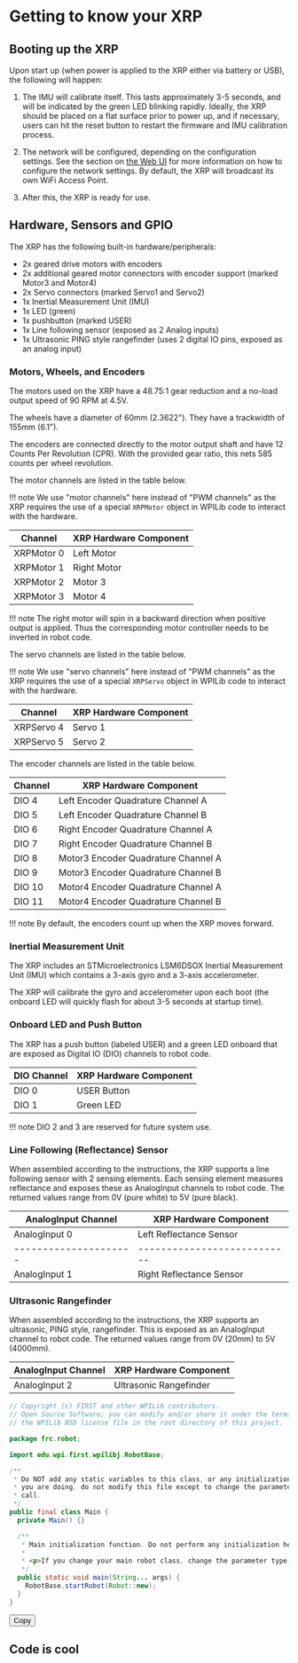 # Getting to know your XRP

## Booting up the XRP

Upon start up (when power is applied to the XRP either via battery or USB), the following will happen:

1. The IMU will calibrate itself. This lasts approximately 3-5 seconds, and will be indicated by the green LED blinking rapidly. Ideally, the XRP should be placed on a flat surface prior to power up, and if necessary, users can hit the reset button to restart the firmware and IMU calibration process.

2. The network will be configured, depending on the configuration settings. See the section on [the Web UI](xrp-robot/web-ui.md) for more information on how to configure the network settings. By default, the XRP will broadcast its own WiFi Access Point.

3. After this, the XRP is ready for use.

## Hardware, Sensors and GPIO

The XRP has the following built-in hardware/peripherals:

- 2x geared drive motors with encoders
- 2x additional geared motor connectors with encoder support (marked Motor3 and Motor4)
- 2x Servo connectors (marked Servo1 and Servo2)
- 1x Inertial Measurement Unit (IMU)
- 1x LED (green)
- 1x pushbutton (marked USER)
- 1x Line following sensor (exposed as 2 Analog inputs)
- 1x Ultrasonic PING style rangefinder (uses 2 digital IO pins, exposed as an analog input)

### Motors, Wheels, and Encoders

The motors used on the XRP have a 48.75:1 gear reduction and a no-load output speed of 90 RPM at 4.5V.

The wheels have a diameter of 60mm (2.3622"). They have a trackwidth of 155mm (6.1").

The encoders are connected directly to the motor output shaft and have 12 Counts Per Revolution (CPR). With the provided gear ratio, this nets 585 counts per wheel revolution.

The motor channels are listed in the table below.

!!! note
    We use "motor channels" here instead of "PWM channels" as the XRP requires the use of a special `XRPMotor` object in WPILib code to interact with the hardware.

| Channel       | XRP Hardware Component |
|---------------|------------------------|
| XRPMotor 0    | Left Motor             |
| XRPMotor 1    | Right Motor            |
| XRPMotor 2    | Motor 3                |
| XRPMotor 3    | Motor 4                |

!!! note
    The right motor will spin in a backward direction when positive output is applied. Thus the corresponding motor controller needs to be inverted in robot code.

The servo channels are listed in the table below.

!!! note
    We use "servo channels" here instead of "PWM channels" as the XRP requires the use of a special `XRPServo` object in WPILib code to interact with the hardware.

| Channel       | XRP Hardware Component |
|---------------|------------------------|
| XRPServo 4    | Servo 1                |
| XRPServo 5    | Servo 2                |

The encoder channels are listed in the table below.

| Channel     | XRP Hardware Component                |
|-------------|---------------------------------------|
| DIO 4       | Left Encoder Quadrature Channel A     |
| DIO 5       | Left Encoder Quadrature Channel B     |
| DIO 6       | Right Encoder Quadrature Channel A    |
| DIO 7       | Right Encoder Quadrature Channel B    |
| DIO 8       | Motor3 Encoder Quadrature Channel A   |
| DIO 9       | Motor3 Encoder Quadrature Channel B   |
| DIO 10      | Motor4 Encoder Quadrature Channel A   |
| DIO 11      | Motor4 Encoder Quadrature Channel B   |

!!! note
    By default, the encoders count up when the XRP moves forward.

### Inertial Measurement Unit

The XRP includes an STMicroelectronics LSM6DSOX Inertial Measurement Unit (IMU) which contains a 3-axis gyro and a 3-axis accelerometer.

The XRP will calibrate the gyro and accelerometer upon each boot (the onboard LED will quickly flash for about 3-5 seconds at startup time).

### Onboard LED and Push Button

The XRP has a push button (labeled USER) and a green LED onboard that are exposed as Digital IO (DIO) channels to robot code.

| DIO Channel | XRP Hardware Component    |
|-------------|---------------------------|
| DIO 0       | USER Button               |
| DIO 1       | Green LED                 |

!!! note
    DIO 2 and 3 are reserved for future system use.

### Line Following (Reflectance) Sensor

When assembled according to the instructions, the XRP supports a line following sensor with 2 sensing elements. Each sensing element measures reflectance and exposes these as AnalogInput channels to robot code. The returned values range from 0V (pure white) to 5V (pure black).

| AnalogInput Channel | XRP Hardware Component    |
|---------------------|---------------------------|
| AnalogInput 0       | Left Reflectance Sensor   |
|---------------------|---------------------------|
| AnalogInput 1       | Right Reflectance Sensor  |

### Ultrasonic Rangefinder

When assembled according to the instructions, the XRP supports an ultrasonic, PING style, rangefinder. This is exposed as an AnalogInput channel to robot code. The returned values range from 0V (20mm) to 5V (4000mm).

| AnalogInput Channel | XRP Hardware Component    |
|---------------------|---------------------------|
| AnalogInput 2       | Ultrasonic Rangefinder    |


<div class="code-container">

```java
// Copyright (c) FIRST and other WPILib contributors.
// Open Source Software; you can modify and/or share it under the terms of
// the WPILib BSD license file in the root directory of this project.

package frc.robot;

import edu.wpi.first.wpilibj.RobotBase;

/**
 * Do NOT add any static variables to this class, or any initialization at all. Unless you know what
 * you are doing, do not modify this file except to change the parameter class to the startRobot
 * call.
 */
public final class Main {
  private Main() {}

  /**
   * Main initialization function. Do not perform any initialization here.
   *
   * <p>If you change your main robot class, change the parameter type.
   */
  public static void main(String... args) {
    RobotBase.startRobot(Robot::new);
  }
}
```

  <button class="custom-copy-button sleek">Copy</button>
</div>

## Code is cool